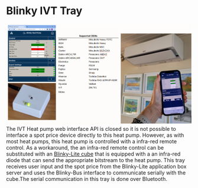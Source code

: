 # Blinky IVT Tray
<img src="doc/blinkyIvt.png"/><br>
The IVT Heat pump web interface API is closed so it is not possible to interface a spot price device directly to this heat pump. However, as with most heat pumps, this heat pump is controlled with a infra-red remote control. As a workaround, the an infra-red remote control can be substituted with an [Blinky-Lite cube](https://github.com/blinky-lite-energy-exchange/blinky-ivt-cube) that is equipped with a an infra-red diode that can send the appropriate bitstream to the heat pump. This tray receives user input and the spot price from the Blinky-Lite application box server and uses the Blinky-Bus interface to communicate serially with the cube.The serial communication in this tray is done over Bluetooth.

